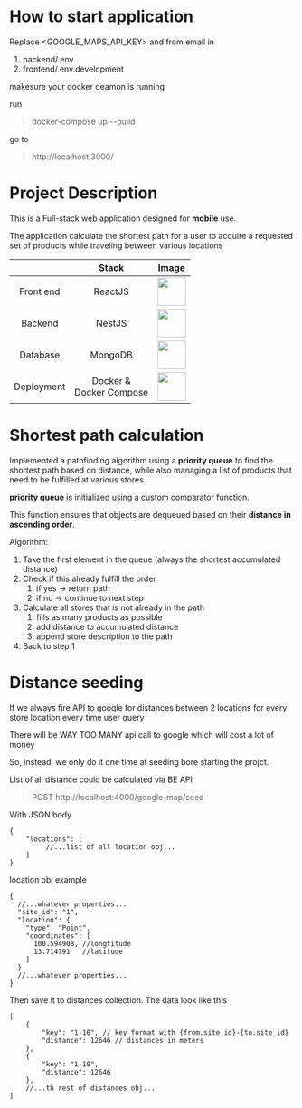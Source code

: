 # How to start application

Replace <GOOGLE_MAPS_API_KEY> and <USERNAME-PASSWORD> from email in 
1. backend/.env
2. frontend/.env.development

makesure your docker deamon is running


run
>docker-compose up --build

go to 
>http://localhost:3000/

# Project Description
This is a Full-stack web application designed for **mobile** use.

The application calculate the shortest path for a user to acquire a requested set of products while traveling between various locations

|              | Stack                         | Image      |
| :----------: | :---------------------------: | :--------: |
|Front end     | ReactJS                       |<img height="50" src="https://user-images.githubusercontent.com/25181517/183897015-94a058a6-b86e-4e42-a37f-bf92061753e5.png">|
|Backend       | NestJS                        |<img height="50" src="https://github.com/marwin1991/profile-technology-icons/assets/136815194/519bfaf3-c242-431e-a269-876979f05574">|
|Database      | MongoDB                       |<img height="50" src="https://user-images.githubusercontent.com/25181517/182884177-d48a8579-2cd0-447a-b9a6-ffc7cb02560e.png">|
|Deployment    | Docker & <br/> Docker Compose |<img height="50" src="https://user-images.githubusercontent.com/25181517/117207330-263ba280-adf4-11eb-9b97-0ac5b40bc3be.png">|

# Shortest path calculation
Implemented a pathfinding algorithm using a **priority queue** to find the shortest path based on distance, while also managing a list of products that need to be fulfilled at various stores.

**priority queue**  is initialized using a custom comparator function. 

This function ensures that objects are dequeued based on their **distance in ascending order**.

Algorithm:

1. Take the first element in the queue (always the shortest accumulated distance)
2. Check if this already fulfill the order
   1. if yes -> return path
   2. if no -> continue to next step
3. Calculate all stores that is not already in the path
   1. fills as many products as possible
   2. add distance to accumulated distance
   3. append store description to the path
4. Back to step 1

# Distance seeding
If we always fire API to google for distances between 2 locations for every store location every time user query

There will be WAY TOO MANY api call to google which will cost a lot of money

So, instead, we only do it one time at seeding bore starting the projct.

List of all distance could be calculated via BE API
>POST http://localhost:4000/google-map/seed

With JSON body
```jsonc
{
    "locations": [
         //...list of all location obj...
    ]
}
```
location obj example
```jsonc
{
  //...whatever properties...
  "site_id": "1",
  "location": {
    "type": "Point",
    "coordinates": [
      100.594908, //longtitude
      13.714791   //latitude
    ]
  }
  //...whatever properties...
}
```
Then save it to distances collection. The data look like this
```jsonc
[
    {
        "key": "1-10", // key format with {from.site_id}-{to.site_id}
        "distance": 12646 // distances in meters
    },
    {
        "key": "1-10",
        "distance": 12646
    },
    //...th rest of distances obj...
]
```
